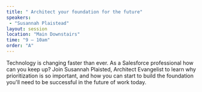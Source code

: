 ```yaml
---
title: " Architect your foundation for the future"
speakers:
 - "Susannah Plaistead"
layout: session
location: "Main Downstairs"
time: "9 — 10am"
order: "A"
---
```


Technology is changing faster than ever. As a Salesforce professional how can you keep up? Join Susannah Plaisted, Architect Evangelist to learn why prioritization is so important, and how you can start to build the foundation you'll need to be successful in the future of work today.
